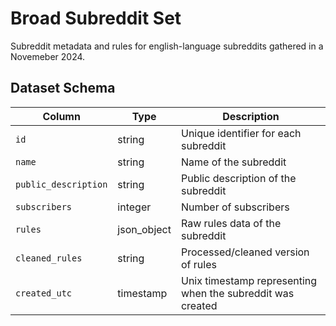 # Broad Subreddit Set

Subreddit metadata and rules for english-language subreddits gathered in a Novemeber 2024.

## Dataset Schema

| Column | Type | Description |
|--------|------|-------------|
| `id` | string | Unique identifier for each subreddit |
| `name` | string | Name of the subreddit |
| `public_description` | string | Public description of the subreddit |
| `subscribers` | integer | Number of subscribers |
| `rules` | json_object | Raw rules data of the subreddit |
| `cleaned_rules` | string | Processed/cleaned version of rules |
| `created_utc` | timestamp | Unix timestamp representing when the subreddit was created |
